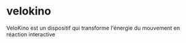 velokino
========

VeloKino est un dispositif qui transforme l'énergie du mouvement en réaction interactive
